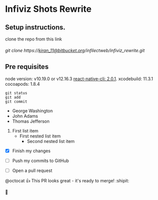 # Infiviz Shots Rewrite

## Setup instructions.
clone the repo from this link 
###### git clone https://kiran_11@bitbucket.org/infilectweb/infiviz_rewrite.git

## Pre requisites
node version: v10.19.0 or v12.16.3
[react-native-cli: 2.0.1](https://www.npmjs.com/package/react-native-cli).
xcodebuild: 11.3.1
cocoapods: 1.8.4


```
git status
git add
git commit
```


- George Washington
- John Adams
- Thomas Jefferson


1. First list item
   - First nested list item
     - Second nested list item


- [x] Finish my changes
- [ ] Push my commits to GitHub
- [ ] Open a pull request


@octocat :+1: This PR looks great - it's ready to merge! :shipit:

:runner:
